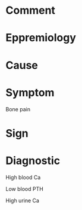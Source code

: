 # Comment

# Eppremiology

# Cause

# Symptom

Bone pain

# Sign

# Diagnostic

High blood Ca

Low blood PTH

High urine Ca
